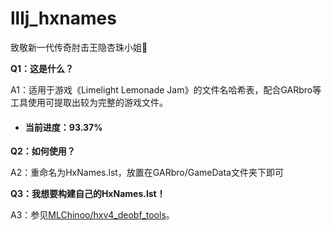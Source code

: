 # lllj_hxnames

致敬新一代传奇肘击王隐杏珠小姐🫡

**Q1：这是什么？**

A1：适用于游戏《Limelight Lemonade Jam》的文件名哈希表，配合GARbro等工具使用可提取出较为完整的游戏文件。

- #### **当前进度：93.37%**

**Q2：如何使用？**

A2：重命名为HxNames.lst，放置在GARbro/GameData文件夹下即可

**Q3：我想要构建自己的HxNames.lst！**

A3：参见[MLChinoo/hxv4_deobf_tools](https://github.com/MLChinoo/hxv4_deobf_tools)。
